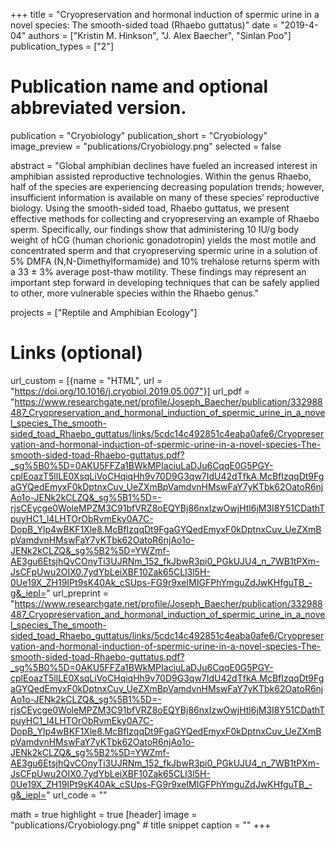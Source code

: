 +++
title = "Cryopreservation and hormonal induction of spermic urine in a novel species: The smooth-sided toad (Rhaebo guttatus)"
date = "2019-4-04"
authors = ["Kristin M. Hinkson", "J. Alex Baecher", "Sinlan Poo"]
publication_types = ["2"]

# Publication name and optional abbreviated version.
publication = "Cryobiology"
publication_short = "Cryobiology"
image_preview = "publications/Cryobiology.png"
selected = false

abstract = "Global amphibian declines have fueled an increased interest in amphibian assisted reproductive technologies. Within the genus Rhaebo, half of the species are experiencing decreasing population trends; however, insufficient information is available on many of these species’ reproductive biology. Using the smooth-sided toad, Rhaebo guttatus, we present effective methods for collecting and cryopreserving an example of Rhaebo sperm. Specifically, our findings show that administering 10 IU/g body weight of hCG (human chorionic gonadotropin) yields the most motile and concentrated sperm and that cryopreserving spermic urine in a solution of 5% DMFA (N,N-Dimethylformamide) and 10% trehalose returns sperm with a 33 ± 3% average post-thaw motility. These findings may represent an important step forward in developing techniques that can be safely applied to other, more vulnerable species within the Rhaebo genus."

projects = ["Reptile and Amphibian Ecology"]

# Links (optional)
url_custom = [{name = "HTML", url = "https://doi.org/10.1016/j.cryobiol.2019.05.007"}]
url_pdf = "https://www.researchgate.net/profile/Joseph_Baecher/publication/332988487_Cryopreservation_and_hormonal_induction_of_spermic_urine_in_a_novel_species_The_smooth-sided_toad_Rhaebo_guttatus/links/5cdc14c492851c4eaba0afe6/Cryopreservation-and-hormonal-induction-of-spermic-urine-in-a-novel-species-The-smooth-sided-toad-Rhaebo-guttatus.pdf?_sg%5B0%5D=0AKU5FFZa1BWkMPIaciuLaDJu6CqqE0G5PGY-cplEoazT5llLE0XsqLiVoCHqiqHh9v70D9G3qw7IdU42dTfkA.McBfIzqqDt9FgaGYQedEmyxF0kDptnxCuv_UeZXmBpVamdvnHMswFaY7yKTbk62OatoR6njAo1o-JENk2kCLZQ&_sg%5B1%5D=-rjsCEycge0WoleMPZM3C91bfVRZ8oEQYBj86nxIzwOwjHtl6jM3I8Y51CDathTpuyHC1_l4LHTOrObRvmEky0A7C-DopB_Ylp4wBKF1Xle8.McBfIzqqDt9FgaGYQedEmyxF0kDptnxCuv_UeZXmBpVamdvnHMswFaY7yKTbk62OatoR6njAo1o-JENk2kCLZQ&_sg%5B2%5D=YWZmf-AE3gu6EtsjhQvCOnyTi3UJRNm_152_fkJbwR3pi0_PGkUJU4_n_7WB1tPXm-JsCFpUwu2OIX0.7ydYbLeiXBF10Zak65CLl3l5H-0Ue19X_ZH19IPt9sK40Ak_cSUps-FG9r9xeIMIGFPhYmguZdJwKHfguTB_-g&_iepl="
url_preprint = "https://www.researchgate.net/profile/Joseph_Baecher/publication/332988487_Cryopreservation_and_hormonal_induction_of_spermic_urine_in_a_novel_species_The_smooth-sided_toad_Rhaebo_guttatus/links/5cdc14c492851c4eaba0afe6/Cryopreservation-and-hormonal-induction-of-spermic-urine-in-a-novel-species-The-smooth-sided-toad-Rhaebo-guttatus.pdf?_sg%5B0%5D=0AKU5FFZa1BWkMPIaciuLaDJu6CqqE0G5PGY-cplEoazT5llLE0XsqLiVoCHqiqHh9v70D9G3qw7IdU42dTfkA.McBfIzqqDt9FgaGYQedEmyxF0kDptnxCuv_UeZXmBpVamdvnHMswFaY7yKTbk62OatoR6njAo1o-JENk2kCLZQ&_sg%5B1%5D=-rjsCEycge0WoleMPZM3C91bfVRZ8oEQYBj86nxIzwOwjHtl6jM3I8Y51CDathTpuyHC1_l4LHTOrObRvmEky0A7C-DopB_Ylp4wBKF1Xle8.McBfIzqqDt9FgaGYQedEmyxF0kDptnxCuv_UeZXmBpVamdvnHMswFaY7yKTbk62OatoR6njAo1o-JENk2kCLZQ&_sg%5B2%5D=YWZmf-AE3gu6EtsjhQvCOnyTi3UJRNm_152_fkJbwR3pi0_PGkUJU4_n_7WB1tPXm-JsCFpUwu2OIX0.7ydYbLeiXBF10Zak65CLl3l5H-0Ue19X_ZH19IPt9sK40Ak_cSUps-FG9r9xeIMIGFPhYmguZdJwKHfguTB_-g&_iepl="
url_code = ""

math = true
highlight = true
[header]
image = "publications/Cryobiology.png" # title snippet
caption = ""
+++
